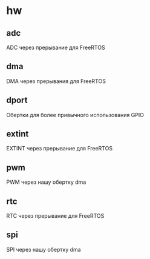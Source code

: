 # hw

## adc

ADC через прерывание для FreeRTOS

## dma

DMA через прерывания для FreeRTOS

## dport

Обертки для более привычного использования GPIO

## extint

EXTINT через прерывание для FreeRTOS

## pwm

PWM через нашу обертку dma

## rtc

RTC через прерывание для FreeRTOS

## spi

SPI через нашу обертку dma
